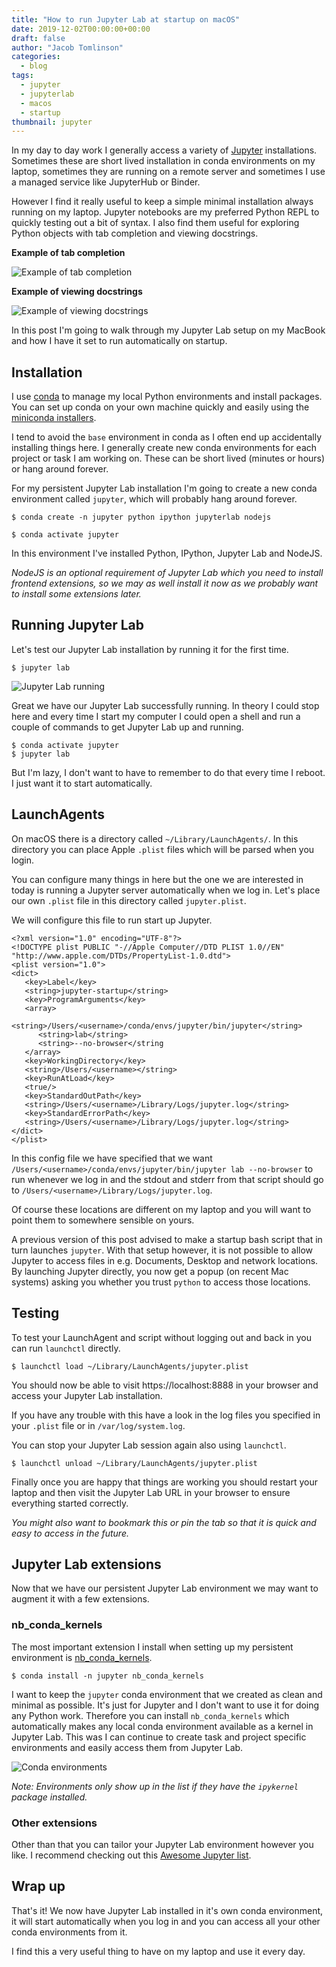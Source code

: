 ```yaml
---
title: "How to run Jupyter Lab at startup on macOS"
date: 2019-12-02T00:00:00+00:00
draft: false
author: "Jacob Tomlinson"
categories:
  - blog
tags:
  - jupyter
  - jupyterlab
  - macos
  - startup
thumbnail: jupyter
---
```


In my day to day work I generally access a variety of [Jupyter](https://jupyter.org/) installations. Sometimes these are short lived installation in conda environments on my laptop, sometimes they are running on a remote server and sometimes I use a managed service like JupyterHub or Binder.

However I find it really useful to keep a simple minimal installation always running on my laptop. Jupyter notebooks are my preferred Python REPL to quickly testing out a bit of syntax. I also find them useful for exploring Python objects with tab completion and viewing docstrings.

**Example of tab completion**

![Example of tab completion](https://i.imgur.com/nMRX1PG.png)

**Example of viewing docstrings**

![Example of viewing docstrings](https://i.imgur.com/j5YD7Po.png)

In this post I'm going to walk through my Jupyter Lab setup on my MacBook and how I have it set to run automatically on startup.

## Installation

I use [conda](https://docs.conda.io/projects/conda/en/latest/) to manage my local Python environments and install packages. You can set up conda on your own machine quickly and easily using the [miniconda installers](https://docs.conda.io/en/latest/miniconda.html).

I tend to avoid the `base` environment in conda as I often end up accidentally installing things here. I generally create new conda environments for each project or task I am working on. These can be short lived (minutes or hours) or hang around forever.

For my persistent Jupyter Lab installation I'm going to create a new conda environment called `jupyter`, which will probably hang around forever.

```console
$ conda create -n jupyter python ipython jupyterlab nodejs

$ conda activate jupyter
```

In this environment I've installed Python, IPython, Jupyter Lab and NodeJS.

_NodeJS is an optional requirement of Jupyter Lab which you need to install frontend extensions, so we may as well install it now as we probably want to install some extensions later._

## Running Jupyter Lab

Let's test our Jupyter Lab installation by running it for the first time.

```console
$ jupyter lab
```

![Jupyter Lab running](https://i.imgur.com/b4VoXv4.png)

Great we have our Jupyter Lab successfully running. In theory I could stop here and every time I start my computer I could open a shell and run a couple of commands to get Jupyter Lab up and running.

```console
$ conda activate jupyter
$ jupyter lab
```

But I'm lazy, I don't want to have to remember to do that every time I reboot. I just want it to start automatically.

## LaunchAgents

On macOS there is a directory called `~/Library/LaunchAgents/`. In this directory you can place Apple `.plist` files which will be parsed when you login.

You can configure many things in here but the one we are interested in today is running a Jupyter server automatically when we log in. Let's place our own `.plist` file in this directory called `jupyter.plist`.

We will configure this file to run start up Jupyter.

```plist
<?xml version="1.0" encoding="UTF-8"?>
<!DOCTYPE plist PUBLIC "-//Apple Computer//DTD PLIST 1.0//EN" "http://www.apple.com/DTDs/PropertyList-1.0.dtd">
<plist version="1.0">
<dict>
   <key>Label</key>
   <string>jupyter-startup</string>
   <key>ProgramArguments</key>
   <array>
      <string>/Users/<username>/conda/envs/jupyter/bin/jupyter</string>
      <string>lab</string>
      <string>--no-browser</string
   </array>
   <key>WorkingDirectory</key>
   <string>/Users/<username></string>
   <key>RunAtLoad</key>
   <true/>
   <key>StandardOutPath</key>
   <string>/Users/<username>/Library/Logs/jupyter.log</string>
   <key>StandardErrorPath</key>
   <string>/Users/<username>/Library/Logs/jupyter.log</string>
</dict>
</plist>
```

In this config file we have specified that we want `/Users/<username>/conda/envs/jupyter/bin/jupyter lab --no-browser` to run whenever we log in and the stdout and stderr from that script should go to `/Users/<username>/Library/Logs/jupyter.log`.

Of course these locations are different on my laptop and you will want to point them to somewhere sensible on yours.

A previous version of this post advised to make a startup bash script that in turn launches `jupyter`. With that setup however, it is not possible to allow Jupyter to access files in e.g. Documents, Desktop and network locations. By launching Jupyter directly, you now get a popup (on recent Mac systems) asking you whether you trust `python` to access those locations.


## Testing

To test your LaunchAgent and script without logging out and back in you can run `launchctl` directly.

```console
$ launchctl load ~/Library/LaunchAgents/jupyter.plist
```

You should now be able to visit https://localhost:8888 in your browser and access your Jupyter Lab installation.

If you have any trouble with this have a look in the log files you specified in your `.plist` file or in `/var/log/system.log`.

You can stop your Jupyter Lab session again also using `launchctl`.

```console
$ launchctl unload ~/Library/LaunchAgents/jupyter.plist
```

Finally once you are happy that things are working you should restart your laptop and then visit the Jupyter Lab URL in your browser to ensure everything started correctly.

_You might also want to bookmark this or pin the tab so that it is quick and easy to access in the future._

## Jupyter Lab extensions

Now that we have our persistent Jupyter Lab environment we may want to augment it with a few extensions.

### nb_conda_kernels

The most important extension I install when setting up my persistent environment is [nb_conda_kernels](https://github.com/Anaconda-Platform/nb_conda_kernels).

```console
$ conda install -n jupyter nb_conda_kernels
```

I want to keep the `jupyter` conda environment that we created as clean and minimal as possible. It's just for Jupyter and I don't want to use it for doing any Python work. Therefore you can install `nb_conda_kernels` which automatically makes any local conda environment available as a kernel in Jupyter Lab. This was I can continue to create task and project specific environments and easily access them from Jupyter Lab.

![Conda environments](https://i.imgur.com/lyC6p9Y.png)

_Note: Environments only show up in the list if they have the `ipykernel` package installed._

### Other extensions

Other than that you can tailor your Jupyter Lab environment however you like. I recommend checking out this [Awesome Jupyter list](https://github.com/markusschanta/awesome-jupyter).

## Wrap up

That's it! We now have Jupyter Lab installed in it's own conda environment, it will start automatically when you log in and you can access all your other conda environments from it.

I find this a very useful thing to have on my laptop and use it every day.
